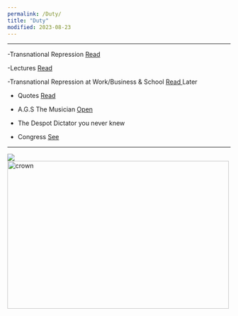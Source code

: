 ```yaml
---
permalink: /Duty/
title: "Duty"
modified: 2023-08-23
---
```








<hr style="height:2px;border-width:0;color:gray;background-color:gray">




-Transnational Repression  <a href=" https://phdcsseiden.github.io/Tr/ "> Read </a> 




-Lectures <a href=" https://phdcsseiden.github.io/Lectures/ "> Read  </a> 




-Transnational Repression at Work/Business & School <a href="  ">  Read </a>  Later




- Quotes <a href=" https://phdcsseiden.github.io/quotes/ "> Read  </a> 




- A.G.S The Musician <a href=" https://phdcsseiden.github.io/Musician/ "> Open  </a> 




- The Despot Dictator you never knew <a href=" https://phdcsseiden.github.io/Knew/ ">   </a> 




- Congress  <a href=" https://phdcsseiden.github.io/Congress/ "> See </a> 




<hr style="height:2px;border-width:0;color:gray;background-color:gray">




 <img src="https://www.sacredheart.edu/media/shu-media/homepage/Park-Avenue-Campus-980x980.jpg">




<img src="https://www.middletownbiblechurch.org/greateve/crown.JPG" alt="crown" width="500" height="333">
